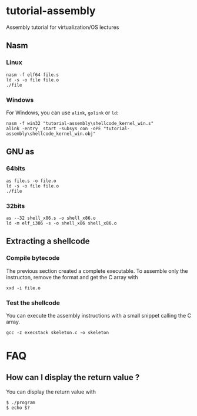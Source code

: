 # tutorial-assembly

Assembly tutorial for virtualization/OS lectures

## Nasm

### Linux

    nasm -f elf64 file.s
    ld -s -o file file.o
    ./file

### Windows

For Windows, you can use `alink`, `golink` or `ld`:

    nasm -f win32 "tutorial-assembly\shellcode_kernel_win.s"
    alink -entry _start -subsys con -oPE "tutorial-assembly\shellcode_kernel_win.obj"

## GNU as

### 64bits

    as file.s -o file.o
    ld -s -o file file.o
    ./file

### 32bits

    as --32 shell_x86.s -o shell_x86.o
    ld -m elf_i386 -s -o shell_x86 shell_x86.o

## Extracting a shellcode

### Compile bytecode

The previous section created a complete executable. To assemble only the instructon, remove the format and get the C array with

    xxd -i file.o

### Test the shellcode

You can execute the assembly instructions with a small snippet calling the C array.

    gcc -z execstack skeleton.c -o skeleton

# FAQ

## How can I display the return value ?

You can display the return value with

    $ ./program
    $ echo $?
